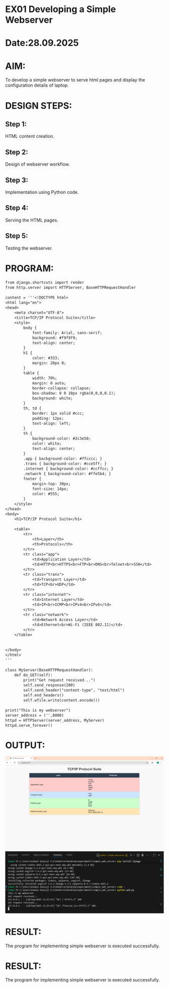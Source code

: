 # EX01 Developing a Simple Webserver

# Date:28.09.2025
# AIM:
To develop a simple webserver to serve html pages and display the configuration details of laptop.

# DESIGN STEPS:
## Step 1:
HTML content creation.

## Step 2:
Design of webserver workflow.

## Step 3:
Implementation using Python code.

## Step 4:
Serving the HTML pages.

## Step 5:
Testing the webserver.

# PROGRAM:
```
from django.shortcuts import render
from http.server import HTTPServer, BaseHTTPRequestHandler

content = '''<!DOCTYPE html>
<html lang="en">
<head>
    <meta charset="UTF-8">
    <title>TCP/IP Protocol Suite</title>
    <style>
        body {
            font-family: Arial, sans-serif;
            background: #f9f9f9;
            text-align: center;
        }
        h1 {
            color: #333;
            margin: 20px 0;
        }
        table {
            width: 70%;
            margin: 0 auto;
            border-collapse: collapse;
            box-shadow: 0 0 10px rgba(0,0,0,0.1);
            background: white;
        }
        th, td {
            border: 1px solid #ccc;
            padding: 12px;
            text-align: left;
        }
        th {
            background-color: #2c3e50;
            color: white;
            text-align: center;
        }
        .app { background-color: #ffcccc; }
        .trans { background-color: #cce5ff; }
        .internet { background-color: #ccffcc; }
        .network { background-color: #ffe5b4; }
        footer {
            margin-top: 30px;
            font-size: 14px;
            color: #555;
        }
    </style>
</head>
<body>
    <h1>TCP/IP Protocol Suite</h1>

    <table>
        <tr>
            <th>Layer</th>
            <th>Protocols</th>
        </tr>
        <tr class="app">
            <td>Application Layer</td>
            <td>HTTP<br>HTTPS<br>FTP<br>DNS<br>Telnet<br>SSH</td>
        </tr>
        <tr class="trans">
            <td>Transport Layer</td>
            <td>TCP<br>UDP</td>
        </tr>
        <tr class="internet">
            <td>Internet Layer</td>
            <td>IP<br>ICMP<br>IPv4<br>IPv6</td>
        </tr>
        <tr class="network">
            <td>Network Access Layer</td>
            <td>Ethernet<br>Wi-Fi (IEEE 802.11)</td>
        </tr>
    </table>

    
</body>
</html>
'''

class MyServer(BaseHTTPRequestHandler):
    def do_GET(self):
        print("Get request received...")
        self.send_response(200)
        self.send_header("content-type", "text/html")
        self.end_headers()
        self.wfile.write(content.encode())

print("This is my webserver")
server_address = ('',8000)
httpd = HTTPServer(server_address, MyServer)
httpd.serve_forever()

```
# OUTPUT:
![alt text](<Screenshot 2025-09-28 112610.png>)
![alt text](<Screenshot 2025-09-28 112749.png>)


# RESULT:
The program for implementing simple webserver is executed successfully.

# RESULT:
The program for implementing simple webserver is executed successfully.
